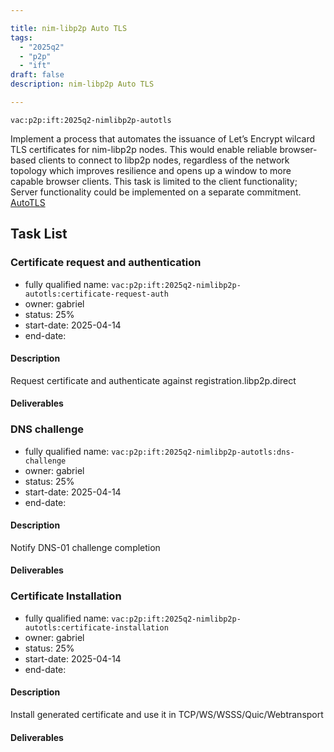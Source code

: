 ```yaml
---

title: nim-libp2p Auto TLS
tags:
  - "2025q2"
  - "p2p"
  - "ift"
draft: false
description: nim-libp2p Auto TLS

---
```


`vac:p2p:ift:2025q2-nimlibp2p-autotls`

Implement a process that automates the issuance of Let’s Encrypt wilcard TLS certificates for nim-libp2p nodes. 
This would enable reliable browser-based clients to connect to libp2p nodes, regardless of the network topology which 
improves resilience and opens up a window to more capable browser clients. 
This task is limited to the client functionality; Server functionality could be implemented on a separate commitment. 
[AutoTLS](https://blog.libp2p.io/autotls/)


## Task List

### Certificate request and authentication

* fully qualified name: `vac:p2p:ift:2025q2-nimlibp2p-autotls:certificate-request-auth`
* owner: gabriel
* status: 25%
* start-date: 2025-04-14
* end-date:

#### Description
Request certificate and authenticate against registration.libp2p.direct

#### Deliverables



### DNS challenge

* fully qualified name: `vac:p2p:ift:2025q2-nimlibp2p-autotls:dns-challenge`
* owner: gabriel
* status: 25%
* start-date: 2025-04-14
* end-date:

#### Description
Notify DNS-01 challenge completion

#### Deliverables



### Certificate Installation

* fully qualified name: `vac:p2p:ift:2025q2-nimlibp2p-autotls:certificate-installation`
* owner: gabriel
* status: 25%
* start-date: 2025-04-14
* end-date:

#### Description
Install generated certificate and use it in TCP/WS/WSSS/Quic/Webtransport


#### Deliverables

